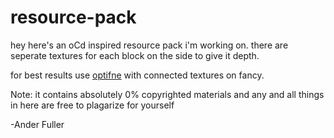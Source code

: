 # resource-pack
hey here's an oCd inspired resource pack i'm working on. there are seperate textures for each block on the side to give it depth.

for best results use [optifne](https://optifine.net/downloads) with connected textures on fancy.

Note: it contains absolutely 0% copyrighted materials and any and all things in here are free to plagarize for yourself

-Ander Fuller
